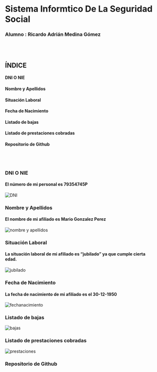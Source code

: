 # Sistema Informtico De La Seguridad Social
### Alumno : Ricardo Adrián Medina Gómez

<br>
<br>

## ÍNDICE

####  DNI O NIE
#### Nombre y Apellidos
#### Situación Laboral
#### Fecha de Nacimiento
#### Listado de bajas
#### Listado de prestaciones cobradas
#### Repositorio de Github

<br>
<br>

###  DNI O NIE

#### El número de mi personal es 79354745P

![DNI](https://user-images.githubusercontent.com/78496018/136465280-08fbc49e-86c7-41a7-85e6-327b632ab1ab.png)

### Nombre y Apellidos

#### El nombre de mi afiliado es Mario Gonzalez Perez

![nombre y apellidos](https://user-images.githubusercontent.com/78496018/136465511-120eefb8-55f3-4673-b41d-a191d6c3898d.png)

### Situación Laboral

#### La situación laboral de mi afiliado es “jubilado” ya que cumple cierta edad.

![jubilado](https://user-images.githubusercontent.com/78496018/136465529-5e03fa56-e6de-4ba4-9e7a-7b45b81c9fc0.png)

### Fecha de Nacimiento

#### La fecha de nacimiento de mi afiliado es el 30-12-1950

![fechanacimiento](https://user-images.githubusercontent.com/78496018/136465540-a4b55af8-a717-498b-9654-f5efb9bb6941.png)


### Listado de bajas

![bajas](https://user-images.githubusercontent.com/78496018/136465556-6e7c09c5-46c6-478e-a379-9bb0d1725335.png)

### Listado de prestaciones cobradas

![prestaciones](https://user-images.githubusercontent.com/78496018/136465580-a1e244fc-2ce0-4a53-a9db-9edbc71f7bad.png)


### Repositorio de Github
